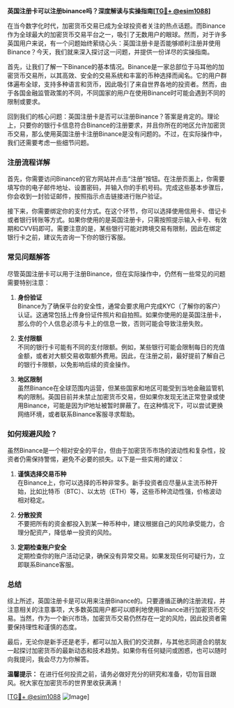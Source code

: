 **英国注册卡可以注册binance吗？深度解读与实操指南[[TG💪+ @esim1088](https://t.me/s/esim1088)]**

在当今数字化时代，加密货币交易已成为全球投资者关注的热点话题。而Binance作为全球最大的加密货币交易平台之一，吸引了无数用户的眼球。然而，对于许多英国用户来说，有一个问题始终萦绕心头：英国注册卡是否能够顺利注册并使用Binance？今天，我们就来深入探讨这一问题，并提供一份详尽的实操指南。

首先，让我们了解一下Binance的基本情况。Binance是一家总部位于马耳他的加密货币交易所，以其高效、安全的交易系统和丰富的币种选择而闻名。它的用户群体遍布全球，支持多种语言和货币，因此吸引了来自世界各地的投资者。然而，由于各国金融监管政策的不同，不同国家的用户在使用Binance时可能会遇到不同的限制或要求。

回到我们的核心问题：英国注册卡是否可以注册Binance？答案是肯定的。理论上，只要你的银行卡信息符合Binance的注册要求，并且你所在的地区允许加密货币交易，那么使用英国注册卡注册Binance是没有问题的。不过，在实际操作中，我们还需要考虑一些细节问题。

### **注册流程详解**

首先，你需要访问Binance的官方网站并点击“注册”按钮。在注册页面上，你需要填写你的电子邮件地址、设置密码，并输入你的手机号码。完成这些基本步骤后，你会收到一封验证邮件，按照指示点击链接进行账户验证。

接下来，你需要绑定你的支付方式。在这个环节，你可以选择使用信用卡、借记卡或者银行转账等方式。如果你使用的是英国注册卡，只需按照提示输入卡号、有效期和CVV码即可。需要注意的是，某些银行可能对跨境交易有限制，因此在绑定银行卡之前，建议先咨询一下你的银行客服。

### **常见问题解答**

尽管英国注册卡可以用于注册Binance，但在实际操作中，仍然有一些常见的问题需要特别注意：

1. **身份验证**  
   Binance为了确保平台的安全性，通常会要求用户完成KYC（了解你的客户）认证。这通常包括上传身份证件照片和自拍照。如果你使用的是英国注册卡，那么你的个人信息必须与卡上的信息一致，否则可能会导致注册失败。

2. **支付限额**  
   不同的银行卡可能有不同的支付限额。例如，某些银行可能会限制每日的充值金额，或者对大额交易收取额外费用。因此，在注册之前，最好提前了解自己的银行卡限额，以免影响后续的资金操作。

3. **地区限制**  
   虽然Binance在全球范围内运营，但某些国家和地区可能受到当地金融监管机构的限制。英国目前并未禁止加密货币交易，但如果你发现无法正常登录或使用Binance，可能是因为IP地址被暂时屏蔽了。在这种情况下，可以尝试更换网络环境，或者联系Binance客服寻求帮助。

### **如何规避风险？**

虽然Binance是一个相对安全的平台，但由于加密货币市场的波动性和复杂性，投资者仍需保持警惕，避免不必要的损失。以下是一些实用的建议：

1. **谨慎选择交易币种**  
   在Binance上，你可以选择的币种非常多。新手投资者应尽量从主流币种开始，比如比特币（BTC）、以太坊（ETH）等，这些币种流动性强，价格波动相对稳定。

2. **分散投资**  
   不要把所有的资金都投入到某一种币种中，建议根据自己的风险承受能力，合理分配资产，降低单一投资的风险。

3. **定期检查账户安全**  
   定期检查你的账户活动记录，确保没有异常交易。如果发现任何可疑行为，立即联系Binance客服。

### **总结**

综上所述，英国注册卡是可以用来注册Binance的。只要遵循正确的注册流程，并注意相关的注意事项，大多数英国用户都可以顺利地使用Binance进行加密货币交易。当然，作为一个新兴市场，加密货币交易仍然存在一定的风险，因此投资者需要保持理性和谨慎的态度。

最后，无论你是新手还是老手，都可以加入我们的交流群，与其他志同道合的朋友一起探讨加密货币的最新动态和技术趋势。如果你有任何疑问或困惑，也可以随时向我提问，我会尽力为你解答。

**温馨提示：** 在进行任何投资之前，请务必做好充分的研究和准备，切勿盲目跟风。祝大家在加密货币的世界里收获满满！

[[TG💪+ @esim1088](https://t.me/s/esim1088) ![Image](https://i.postimg.cc/4NQfJmqS/Snipaste-2025-05-13-00-14-12.png)]